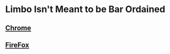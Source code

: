 # Limbo Isn't Meant to be Bar Ordained
## [Chrome](https://chrome.google.com/webstore/detail/limbo/lfbhccobbnjgldmepeadffgkkcbbemod)
## [FireFox](https://addons.mozilla.org/en-US/firefox/addon/limbo-law/)
